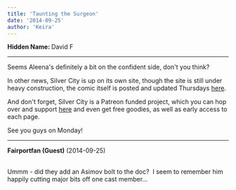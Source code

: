 ```yaml
---
title: 'Taunting the Surgeon'
date: '2014-09-25'
author: 'Keira'
---
```


<p><strong>Hidden Name: </strong>David F</p><hr><p>Seems Aleena's definitely a bit on the confident side, don't you think?</p><p>In other news, Silver City is up on its own site, though the site is still under heavy construction, the comic itself is posted and updated Thursdays <a href="http://www.royalroadstudios.com" target="_blank">here</a>.</p><p>And don't forget, Silver City is a Patreon funded project, which you can hop over and support <a href="http://www.patreon.com/user?u=244206" target="_blank">here</a> and even get free goodies, as well as early access to each page.</p><p>See you guys on Monday!</p>

---
**Fairportfan (Guest)** (2014-09-25)

<br> Ummm - did they add an Asimov bolt to the doc? &nbsp;I seem to remember him happily cutting major bits off one cast member...&nbsp;


